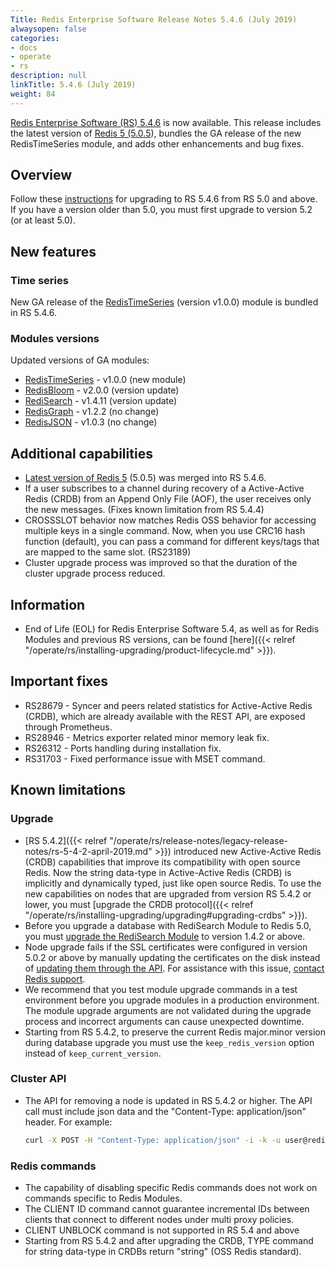 ```yaml
---
Title: Redis Enterprise Software Release Notes 5.4.6 (July 2019)
alwaysopen: false
categories:
- docs
- operate
- rs
description: null
linkTitle: 5.4.6 (July 2019)
weight: 84
---
```


[Redis Enterprise Software (RS) 5.4.6](https://redislabs.com/redis-enterprise/software/downloads/#downloads) is now available.
This release includes the latest version of [Redis 5 (5.0.5](https://redis.io/)), bundles the GA release of the new RedisTimeSeries module,
and adds other enhancements and bug fixes.

## Overview

Follow these [instructions](https://docs.redis.com/latest/rs/installing-upgrading/upgrading/) for upgrading to RS 5.4.6 from RS 5.0 and above.
If you have a version older than 5.0, you must first upgrade to version 5.2 (or at least 5.0).

## New features

### Time series

New GA release of the [RedisTimeSeries](https://redislabs.com/blog/redistimeseries-ga-making-4th-dimension-truly-immersive/) (version v1.0.0) module is bundled in RS 5.4.6.

### Modules versions

Updated versions of GA modules:

- [RedisTimeSeries](https://oss.redislabs.com/redistimeseries/)  - v1.0.0 (new module)
- [RedisBloom](https://oss.redislabs.com/redisbloom/)   -  v2.0.0 (version update)
- [RediSearch](https://oss.redislabs.com/redisearch/)  -  v1.4.11 (version update)
- [RedisGraph](https://oss.redislabs.com/redisgraph/)  -  v1.2.2 (no change)
- [RedisJSON](https://oss.redislabs.com/redisjson/)  -  v1.0.3 (no change)

## Additional capabilities

- [Latest version of Redis 5](https://redis.io/) (5.0.5) was merged into RS 5.4.6.
- If a user subscribes to a channel during recovery of a Active-Active Redis (CRDB) from an Append Only File (AOF), the user receives only the new messages.
    (Fixes known limitation from RS 5.4.4)
- CROSSSLOT behavior now matches Redis OSS behavior for accessing multiple keys in a single command.
    Now, when you use CRC16 hash function (default), you can pass a command for different keys/tags that are mapped to the same slot. (RS23189)
- Cluster upgrade process was improved so that the duration of the cluster upgrade process reduced.

## Information

- End of Life (EOL) for Redis Enterprise Software 5.4, as well as for Redis Modules and previous RS versions,
    can be found [here]({{< relref "/operate/rs/installing-upgrading/product-lifecycle.md" >}}).

## Important fixes

- RS28679 - Syncer and peers related statistics for Active-Active Redis (CRDB),
    which are already available with the REST API, are exposed through Prometheus.
- RS28946 - Metrics exporter related minor memory leak fix.
- RS26312 - Ports handling during installation fix.
- RS31703 - Fixed performance issue with MSET command.

## Known limitations

### Upgrade

- [RS 5.4.2]({{< relref "/operate/rs/release-notes/legacy-release-notes/rs-5-4-2-april-2019.md" >}}) introduced new Active-Active Redis (CRDB) capabilities
    that improve its compatibility with open source Redis.
    Now the string data-type in Active-Active Redis (CRDB) is implicitly and dynamically typed, just like open source Redis.
    To use the new capabilities on nodes that are upgraded from version RS 5.4.2 or lower,
    you must [upgrade the CRDB protocol]({{< relref "/operate/rs/installing-upgrading/upgrading#upgrading-crdbs" >}}).
- Before you upgrade a database with RediSearch Module to Redis 5.0,
    you must [upgrade the RediSearch Module](https://docs.redis.com/latest/modules/install/upgrade-module) to version 1.4.2 or above.
- Node upgrade fails if the SSL certificates were configured in version 5.0.2 or above
    by manually updating the certificates on the disk instead of [updating them through the API](https://docs.redis.com/latest/rs/administering/cluster-operations/updating-certificates).
    For assistance with this issue, [contact Redis support](https://redislabs.com/company/support/).
- We recommend that you test module upgrade commands in a test environment before you upgrade modules in a production environment.
    The module upgrade arguments are not validated during the upgrade process and incorrect arguments can cause unexpected downtime.
- Starting from RS 5.4.2, to preserve the current Redis major.minor version during database upgrade you must use the `keep_redis_version` option instead of `keep_current_version`.

### Cluster API

- The API for removing a node is updated in RS 5.4.2 or higher. The API call must include json data and the "Content-Type: application/json" header. For example:

    ```sh
    curl -X POST -H "Content-Type: application/json" -i -k -u user@redislabs.com:passsword https://localhost:9443/v1/nodes/3/actions/remove --data "{}"
    ```

### Redis commands

- The capability of disabling specific Redis commands does not work on commands specific to Redis Modules.
- The CLIENT ID command cannot guarantee incremental IDs between clients that connect to different nodes under multi proxy policies.
- CLIENT UNBLOCK command is not supported in RS 5.4 and above
- Starting from RS 5.4.2 and after upgrading the CRDB, TYPE command for string data-type in CRDBs return "string" (OSS Redis standard).

